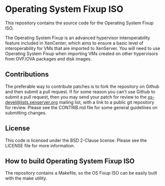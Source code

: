 Operating System Fixup ISO
==========================

This repository contains the source code for the Operating System Fixup ISO.

The Operating System Fixup is an advanced hypervisor interoperability feature
included in XenCenter, which aims to ensure a basic level of interoperability
for VMs that are imported to XenServer. You will need to use Operating System
Fixup when importing VMs created on other hypervisors from OVF/OVA packages
and disk images.

Contributions
-------------

The preferable way to contribute patches is to fork the repository on Github and 
then submit a pull request. If for some reason you can't use Github to submit a 
pull request, then you may send your patch for review to the 
xs-devel@lists.xenserver.org mailing list, with a link to a public git repository 
for review. Please see the CONTRIB.md file for some general guidelines on submitting 
changes.

License
-------

This code is licensed under the BSD 2-Clause license. Please see the LICENSE
file for more information.

How to build Operating System Fixup ISO
---------------------------------------
The repository contains a Makefile, so the OS Fixup ISO can be easily built 
with the make utility.
